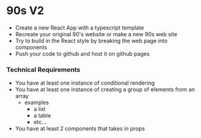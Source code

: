 # 90s V2
- Create a new React App with a typescript template
- Recreate your original 90's website or make a new 90s web site
- Try to build in the React style by breaking the web page into components
- Push your code to github and host it on github pages

### Technical Requirements
- You have at least one instance of conditional rendering
- You have at least one instance of creating a group of elements from an array
  - examples
    - a list
    - a table
    - etc...
- You have at least 2 components that takes in props